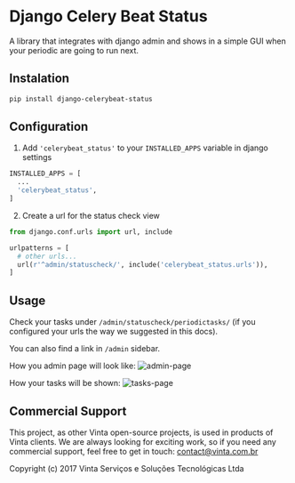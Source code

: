 # Django Celery Beat Status

A library that integrates with django admin and shows in a simple GUI when your periodic are going to run next.

## Instalation

``` bash
pip install django-celerybeat-status
```

## Configuration

1. Add `'celerybeat_status'` to your `INSTALLED_APPS` variable in django settings

``` python
INSTALLED_APPS = [
  ...
  'celerybeat_status',
]
```

2. Create a url for the status check view

```python
from django.conf.urls import url, include

urlpatterns = [
  # other urls...
  url(r'^admin/statuscheck/', include('celerybeat_status.urls')),
]
```

## Usage

Check your tasks under `/admin/statuscheck/periodictasks/` (if you configured your urls the way we suggested in this docs).

You can also find a link in `/admin` sidebar.

How you admin page will look like:
![admin-page](https://raw.githubusercontent.com/vintasoftware/django-celerybeat-status/blob/master/README_IMAGES/django-celerybeat-status-admin.png)


How your tasks will be shown:
![tasks-page](https://raw.githubusercontent.com/vintasoftware/django-celerybeat-status/blob/master/README_IMAGES/django-celerybeat-status-admin.png)


## Commercial Support

This project, as other Vinta open-source projects, is used in products of Vinta clients. We are always looking for exciting work, so if you need any commercial support, feel free to get in touch: contact@vinta.com.br

Copyright (c) 2017 Vinta Serviços e Soluções Tecnológicas Ltda